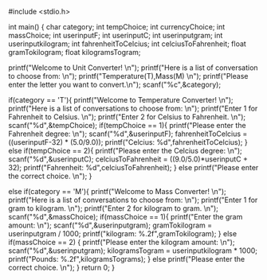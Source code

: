 #include <stdio.h>

int main() {
  char category;
  int tempChoice;
  int currencyChoice;
  int massChoice;
  int userinputF;
  int userinputC; 
  int userinputgram;
  int userinputkilogram;
  int fahrenheitToCelcius;
  int celciusToFahrenheit; 
  float gramTokilogram;
  float kilogramsTogram; 
  
  printf("Welcome to Unit Converter! \n");
  printf("Here is a list of conversation to choose from: \n");
  printf("Temperature(T),Mass(M) \n");
  printf("Please enter the letter you want to convert.\n");
  scanf("%c",&category);
  
  if(category == 'T'){
      printf("Welcome to Temperature Converter! \n");
      printf("Here is a list of conversations to choose from: \n");
      printf("Enter 1 for Fahrenheit to Celsius. \n");
      printf("Enter 2 for Celsius to Fahrenheit. \n");
      scanf("%d",&tempChoice);
      if(tempChoice == 1){
          printf("Please enter the Fahrenheit degree: \n");
          scanf("%d",&userinputF);
          fahrenheitToCelcius =  ((userinputF-32) * (5.0/9.0));
          printf("Celcius: %d",fahrenheitToCelcius);
      }
      else if(tempChoice == 2){
        printf("Please enter the Celcius degree: \n");
        scanf("%d",&userinputC);
        celciusToFahrenheit = ((9.0/5.0)*userinputC + 32);
        printf("Fahrenheit: %d",celciusToFahrenheit);
      }
      else
        printf("Please enter the correct choice. \n");
  }

  else if(category == 'M'){
      printf("Welcome to Mass Converter! \n");
      printf("Here is a list of conversations to choose from: \n");
      printf("Enter 1 for gram to kilogram. \n");
      printf("Enter 2 for kilogram to gram. \n");
      scanf("%d",&massChoice);
      if(massChoice == 1){
          printf("Enter the gram amount: \n");
          scanf("%d",&userinputgram);
          gramTokilogram = userinputgram / 1000;
          printf("kilogram: %.2f",gramTokilogram);
      }
      else if(massChoice == 2) {
          printf("Please enter the kilogram amount: \n");
          scanf("%d",&userinputgram);
          kilogramsTogram = userinputkilogram * 1000;
          printf("Pounds: %.2f",kilogramsTograms);
      }
      else 
        printf("Please enter the correct choice. \n");
   }
  return 0;
}
